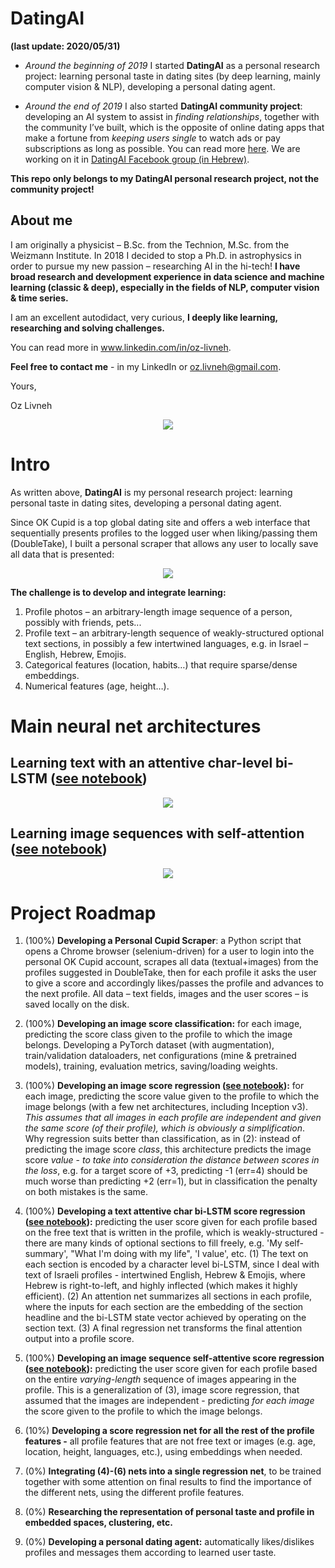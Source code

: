 # DatingAI
**(last update: 2020/05/31)**

* *Around the beginning of 2019* I started **DatingAI** as a personal research project: learning personal taste in dating sites (by deep learning, mainly computer vision & NLP), developing a personal dating agent.

* *Around the end of 2019* I also started **DatingAI community project**: developing an AI system to assist in *finding relationships*, together with the community I’ve built, which is the opposite of online dating apps that make a fortune from *keeping users single* to watch ads or pay subscriptions as long as possible. You can read more [here](https://ozzisphere.wordpress.com/2019/09/29/datingai-the-community-matchmaking-phase/). We are working on it in [DatingAI Facebook group (in Hebrew)](https://www.facebook.com/groups/DatingAI/).

**This repo only belongs to my DatingAI personal research project, not the community project!**

## About me
I am originally a physicist – B.Sc. from the Technion, M.Sc. from the Weizmann Institute. In 2018 I decided to stop a Ph.D. in astrophysics in order to pursue my new passion – researching AI in the hi-tech! **I have broad research and development experience in data science and machine learning (classic & deep), especially in the fields of NLP, computer vision & time series.**

I am an excellent autodidact, very curious, **I deeply like learning, researching and solving challenges.**

You can read more in www.linkedin.com/in/oz-livneh.

**Feel free to contact me** - in my LinkedIn or oz.livneh@gmail.com.

Yours,

Oz Livneh

<p align="center">
  <img src="Images/DatingAI_logo.jpg">
</p>

# Intro
As written above, **DatingAI** is my personal research project: learning personal taste in dating sites, developing a personal dating agent.

Since OK Cupid is a top global dating site and offers a web interface that sequentially presents profiles to the logged user when liking/passing them (DoubleTake), I built a personal scraper that allows any user to locally save all data that is presented:
<p align="center">
  <img src="Images/Data_example.png">
</p>

**The challenge is to develop and integrate learning:**
1. Profile photos – an arbitrary-length image sequence of a person, possibly with friends, pets...
2. Profile text – an arbitrary-length sequence of weakly-structured optional text sections, in possibly a few intertwined languages, e.g. in Israel – English, Hebrew, Emojis.
3. Categorical features (location, habits…) that require sparse/dense embeddings.
4. Numerical features (age, height…).

# Main neural net architectures

## Learning text with an attentive char-level bi-LSTM ([see notebook](https://github.com/Ozziko/DatingAI/blob/master/Text_attentive_char_biLSTM_score_regression.ipynb))
<p align="center">
  <img src="Images/Text_learning_scheme.png">
</p>

## Learning image sequences with self-attention ([see notebook](https://github.com/Ozziko/DatingAI/blob/master/Image_sequence_self_attentive_score_regression.ipynb))
<p align="center">
  <img src="Images/Image_sequence_learning_scheme.png">
</p>

# Project Roadmap
1. (100%) **Developing a Personal Cupid Scraper**: a Python script that opens a Chrome browser (selenium-driven) for a user to login into the personal OK Cupid account, scrapes all data (textual+images) from the profiles suggested in DoubleTake, then for each profile it asks the user to give a score and accordingly likes/passes the profile and advances to the next profile. All data – text fields, images and the user scores – is saved locally on the disk.

2. (100%) **Developing an image score classification:** for each image, predicting the score class given to the profile to which the image belongs. Developing a PyTorch dataset (with augmentation), train/validation dataloaders, net configurations (mine & pretrained models), training, evaluation metrics, saving/loading weights.

3. (100%) **Developing an image score regression ([see notebook](https://github.com/Ozziko/DatingAI/blob/master/Image_score_regression.ipynb)):** for each image, predicting the score value given to the profile to which the image belongs (with a few net architectures, including Inception v3). *This assumes that all images in each profile are independent and given the same score (of their profile), which is obviously a simplification*. Why regression suits better than classification, as in (2): instead of predicting the image score *class*, this architecture predicts the image score *value* - *to take into consideration the distance between scores in the loss*, e.g. for a target score of +3, predicting -1 (err=4) should be much worse than predicting +2 (err=1), but in classification the penalty on both mistakes is the same.

4. (100%) **Developing a text attentive char bi-LSTM score regression ([see notebook](https://github.com/Ozziko/DatingAI/blob/master/Text_attentive_char_biLSTM_score_regression.ipynb)):** predicting the user score given for each profile based on the free text that is written in the profile, which is weakly-structured - there are many kinds of optional sections to fill freely, e.g. 'My self-summary', "What I'm doing with my life", 'I value', etc. (1) The text on each section is encoded by a character level bi-LSTM, since I deal with text of Israeli profiles - intertwined English, Hebrew & Emojis, where Hebrew is right-to-left, and highly inflected (which makes it highly efficient). (2) An attention net summarizes all sections in each profile, where the inputs for each section are the embedding of the section headline and the bi-LSTM state vector achieved by operating on the section text. (3) A final regression net transforms the final attention output into a profile score.

5. (100%) **Developing an image sequence self-attentive score regression ([see notebook](https://github.com/Ozziko/DatingAI/blob/master/Image_sequence_self_attentive_score_regression.ipynb)):** predicting the user score given for each profile based on the entire *varying-length* sequence of images appearing in the profile. This is a generalization of (3), image score regression, that assumed that the images are independent - predicting *for each image* the score given to the profile to which the image belongs.

6. (10%) **Developing a score regression net for all the rest of the profile features -** all profile features that are not free text or images (e.g. age, location, height, languages, etc.), using embeddings when needed.   

7. (0%) **Integrating (4)-(6) nets into a single regression net**, to be trained together with some attention on final results to find the importance of the different nets, using the different profile features. 

8. (0%) **Researching the representation of personal taste and profile in embedded spaces, clustering, etc.**

8. (0%) **Developing a personal dating agent:** automatically likes/dislikes profiles and messages them according to learned user taste.
